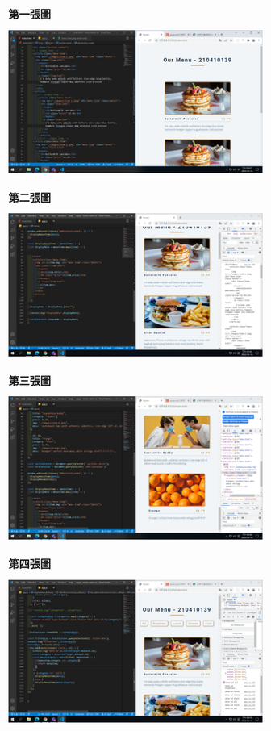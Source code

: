 ## 第一張圖

![第一張圖](p1.PNG)

## 第二張圖

![第二張圖](p2.PNG)

## 第三張圖

![第三張圖](p3.PNG)

## 第四張圖

![第四張圖](p4.PNG)
